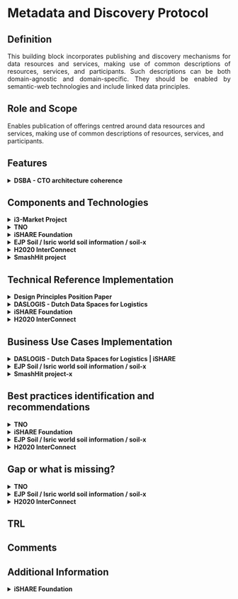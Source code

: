 # Metadata and Discovery Protocol
## Definition
<div align="justify"> This building block incorporates publishing and discovery mechanisms for data resources and services, making use of common descriptions of resources, services, and participants. Such descriptions can be both domain-agnostic and domain-specific. They should be enabled by semantic-web technologies and include linked data principles. </div> 

## Role and Scope
<div allign="justify">Enables publication of offerings centred around data resources and services, making use of common descriptions of resources, services, and participants.</div>

## Features 
<details>
  <summary><strong>DSBA - CTO architecture coherence </strong></summary>
  
- Data Asset description
- Reuse of standards
- Standard metadata vocabulary for characterization of data resources
- Discovery service based on standard metadata vocabulary

</details>

## Components and Technologies  
<details>
  <summary><strong>i3-Market Project</strong></summary>
  
- Smart Contract Manager
- Auditable Accounting
- Offering registration
- Semantic mapping
- Vocabulary management
- Offering Discovery
- Semantic orchestrator
  
For more detailed information visit the [source's webpage.](http://open-source.i3-market.eu/technical-information/i3-market-architecture/)
  
</details>

<details>
  <summary><strong>TNO</strong></summary>
  
  - IDS Connector (including Access/Usage Control)
  - IDS Data Apps (and APIs)
  - IDS Broker
  - IDS DAPS
  - IDS Clearing House.

  In process of developing:
  - Vocabulary Hub
  - App Store
  - Federated Catalogue
  - Federated Identity Management. 
</details>

<details>
  <summary><strong>iSHARE Foundation</strong></summary>
  
  - <div align="justify"><a href="https://ishare.eu/ishare-satellite-explained/">iSHARE Satellite</a> federated participant registration service is providing a basic level of discovery for data spaces to discover participants in and across data spaces.</div>

</details>

<details>
  <summary><strong> EJP Soil / Isric world soil information / soil-x</strong></summary>
  
  - Metadata discovery: geonetwork and geonode
  - Data exchange api’s: pygeoapi, geoserver and mapserver
  - Data harmonization: hale and wosis (tailored)
  - Codelist registry: re3gistry and skosmos

</details>

<details>
  <summary><strong>H2020 InterConnect</strong></summary>
  
- In the InterConnect Semantic Interoperability Framework (SIF) the core component, the Knowledge Engine, unlocks the discovery and exchange of semantically modelled data.
</details>

<details>
  <summary><strong>SmashHit project</strong></summary>
  
Context Sensitivity Solution (CSS), comprising of the following sub-components:
  - Context monitoring & extraction: 
         - provides the main functionality for ingesting data from other smashHit components into the CSS, 
         - monitor and structure those data according to the predefined smashHit ontology model, and 
         - finally extract the contextual information from it.
  - CSS interfaces: 
         - provides REST API functionalities for communication with external modules, 
        - data ingestion as for the CSS extraction result provision

  </details>

## Technical Reference Implementation
<details>
  <summary><strong>Design Principles Position Paper</strong></summary>
  <div align="justify">A data space participant analyses the terms and conditions linked to a given data resource and acquires the corresponding access/usage rights in line with these terms and conditions.</div>
  
</details>

<details>
  <summary><strong>DASLOGIS - Dutch Data Spaces for Logistics</strong></summary>
  <div align="justify">The DASLOGIS project aims to develop a Dutch Logistics Data Space (DLDS): a digital virtual environment or ecosystem that enables the finding and controlled sharing of (potentially) sensitive data. It offers flexibility, extensibility, and personalization to support: sharing transaction data for operational optimization, sharing (big) data for data for data analysis, and supply chain data sharing for real-time visibility. DLDS will be based on the generic and internationally standardized IDS reference architecture model.</div>
  
</details>

<details>
  <summary><strong>iSHARE Foundation</strong></summary>
  
  - <div align="justify">The ledger node is available as a ready package to implement, and also as a service by multiple providers. It also allows data spaces to start today. 
  - Through the validation of the process of the governance organisations, parties can onboard participants in the bigger network. </div>

</details>

<details>
  <summary><strong>H2020 InterConnect</strong></summary>
  
- Since this is a custom tool, we applied interConnect's reference architecture, providing a tool that enables matching of data representations in order to activate data exchange. 
- The possibility to activate data exchange based on reasoning is currently on the road map. This feature will rely on metadata from the services. This can also be used to navigate a search space composed by the services and provided semantic descriptions.  
</details>

## Business Use Cases Implementation
<details>
  <summary><strong>DASLOGIS - Dutch Data Spaces for Logistics | iSHARE</strong></summary>
  
<div align="justify">To adapt to changing market dynamics, organizations are collaborating more than ever in increasingly complex and agile supply chains, requiring a flexible exchange of many (often commercially sensitive) datasets with a variety of stakeholders. Organizations in logistics are currently developing and implementing digitization strategies to adapt and prepare to extract value from these opportunities. This project builds on the work and analysis of the needs, approach, positioning and roadmap for a Dutch logistics data space in the published white paper on the logistics infrastructure for data sharing.</div>
  
</details>

<details>
  <summary><strong>EJP Soil / Isric world soil information / soil-x</strong></summary>
  
  - <div align="justify">Build a global soil dataset from regional sources. The global dataset is referenced in many domains from carbon stock, soil fertility to nature conservation.</div>
  - Support for governments in implementing solutions to share soil data following standards for wide adoption.

</details>

<details>
  <summary><strong>SmashHit project-x</strong></summary>
Solving Consumer Consent & Data Security for Connected Car and Smart City
Connected Car/Insurance Business Case:
This Business Case is focused on the use of connected car data in the insurance sector. 
The use of such data has been restricted so far because of two main reasons:
      1. Lack of trust by consumers regarding the use of their data.
      2. Complexity for the consumer to provide the consent required under GDPR.

To respond to this, this Business Case aims for a simpler and automated consent process and a process where the consumer is in full control of their consent. They can manage it, withdraw it, change it themselves at any time. 
This Business Case also addresses the privacy aspects of consent and ensuring GDPR compliance. By making the consent process simpler, secure, and GDPR compliant, it is believed that a larger number of consumers would adopt the use of connected car data for use in risk calculations by their insurer. 
The current structures and consent schemes in place today require a consumer to give their consent to multiple organisations separately, which has already proven to be an unrealistic approach in working with consumers. Within smashHit, LexisNexis and Volkswagen use, among others, the Context Sensitivity Solution with the aim to automate and simplify the consent process whilst ensuring transparency and clear accountability for consumers when buying connected car insurance.

  </details>
  
## Best practices identification and recommendations
<details>
  <summary><strong>TNO</strong></summary>
  
  - It's recommended that end-users don't develop the IDS components by themselves. Instead, they can use the services offered by IT integrators.
</details>

<details>
  <summary><strong>iSHARE Foundation</strong></summary>
  
  - There are at least two levels of discovery:
    - Starting from participants: that's where the iSHARE ledger provides the pointers to data offering of participants.
    - Starting from data offering: that's where market place components provide this for data spaces.

</details>

<details>
  <summary><strong>EJP Soil / Isric world soil information / soil-x</strong></summary>
  
  - Use standards where possible:
    - for data exchange (ogcapi, odata, sparql)
    - for metadata discovery (oaipmh, csw, opensearch)
    - for data models (inspire, soilml , glosis, schema.org)
    - for metadata content (dcat, iso19115, schema.org, datacite) 
  - Extend common codelists

</details>

<details>
  <summary><strong>H2020 InterConnect</strong></summary>
  
- Make sure the metadata includes references to the type of data that is produced and/or consumed by a service. This rich metadata makes the data sharing more flexible by for example enabling automatic semantic service composition using a reasoner. This increases the reuse potential for data and makes future related use case easier to implement.
</details>


## Gap or what is missing?
<details>
  <summary><strong>TNO</strong></summary>
  
  - Components related to federation of data spaces are still under active R&D and require more attention.
  - Governance and legal building blocks are still not completely defined. 
</details>

<details>
  <summary><strong>EJP Soil / Isric world soil information / soil-x</strong></summary>
  
  - Traceability is not a very common building block.
</details>

<details>
  <summary><strong>H2020 InterConnect</strong></summary>
  
- <div align="justify">The Knowledge Engine uses <a href="https://www.w3.org/TR/sparql11-query/#BasicGraphPatterns">Basic Graph Patterns</a> to describe the type of data that is being produced and/or consumed. These graph patterns are derived from the domain ontology, but they need some improvements. First of all, deriving them can be difficult. Tools to support this process are necessary to increase the adoption. Second of all, their expressive power can be increased. Note that the Knowledge Engine is research software and therefore not production-ready with respect to stability, scalability, security.</div>
</details>

## TRL

## Comments

## Additional Information
<details>
  <summary><strong>iSHARE Foundation</strong></summary>
  Further details on the details that are use for discovery in the <a href="https://ishare.eu/data-of-parties-in-ishare-network/">operational API's</a>.

</details>
